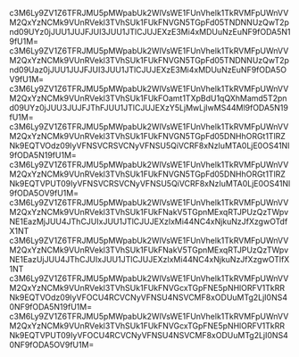 c3M6Ly9ZV1Z6TFRJMU5pMWpabUk2WlVsWE1FUnVhelk1TkRVMFpUWnVVM2QxYzNCMk9VUnRVekl3TVhSUk1FUkFNVGN5TGpFd05TNDNNUzQwT2pnd09UYz0jJUU1JUJFJUI3JUU1JTlCJUJEXzE3Mi4xMDUuNzEuNF9fODA5N19fU1M=
c3M6Ly9ZV1Z6TFRJMU5pMWpabUk2WlVsWE1FUnVhelk1TkRVMFpUWnVVM2QxYzNCMk9VUnRVekl3TVhSUk1FUkFNVGN5TGpFd05TNDNNUzQwT2pnd09Uaz0jJUU1JUJFJUI3JUU1JTlCJUJEXzE3Mi4xMDUuNzEuNF9fODA5OV9fU1M=
c3M6Ly9ZV1Z6TFRJMU5pMWpabUk2WlVsWE1FUnVhelk1TkRVMFpUWnVVM2QxYzNCMk9VUnRVekl3TVhSUk1FUkFOamt1TXpBdU1qQXhMamd5T2pnd09UYz0jJUU3JUJFJThFJUU1JTlCJUJEXzY5LjMwLjIwMS44Ml9fODA5N19fU1M=
c3M6Ly9ZV1Z6TFRJMU5pMWpabUk2WlVsWE1FUnVhelk1TkRVMFpUWnVVM2QxYzNCMk9VUnRVekl3TVhSUk1FUkFNVGN5TGpFd05DNHhORGt1TlRZNk9EQTVOdz09IyVFNSVCRSVCNyVFNSU5QiVCRF8xNzIuMTA0LjE0OS41Nl9fODA5N19fU1M=
c3M6Ly9ZV1Z6TFRJMU5pMWpabUk2WlVsWE1FUnVhelk1TkRVMFpUWnVVM2QxYzNCMk9VUnRVekl3TVhSUk1FUkFNVGN5TGpFd05DNHhORGt1TlRZNk9EQTVPUT09IyVFNSVCRSVCNyVFNSU5QiVCRF8xNzIuMTA0LjE0OS41Nl9fODA5OV9fU1M=
c3M6Ly9ZV1Z6TFRJMU5pMWpabUk2WlVsWE1FUnVhelk1TkRVMFpUWnVVM2QxYzNCMk9VUnRVekl3TVhSUk1FUkFNakV5TGpnMExqRTJPUzQzTWpvNE1EazMjJUU4JThCJUIxJUU1JTlCJUJEXzIxMi44NC4xNjkuNzJfXzgwOTdfX1NT
c3M6Ly9ZV1Z6TFRJMU5pMWpabUk2WlVsWE1FUnVhelk1TkRVMFpUWnVVM2QxYzNCMk9VUnRVekl3TVhSUk1FUkFNakV5TGpnMExqRTJPUzQzTWpvNE1EazUjJUU4JThCJUIxJUU1JTlCJUJEXzIxMi44NC4xNjkuNzJfXzgwOTlfX1NT
c3M6Ly9ZV1Z6TFRJMU5pMWpabUk2WlVsWE1FUnVhelk1TkRVMFpUWnVVM2QxYzNCMk9VUnRVekl3TVhSUk1FUkFNVGcxTGpFNE5pNHlORFV1TkRRNk9EQTVOdz09IyVFOCU4RCVCNyVFNSU4NSVCMF8xODUuMTg2LjI0NS40NF9fODA5N19fU1M=
c3M6Ly9ZV1Z6TFRJMU5pMWpabUk2WlVsWE1FUnVhelk1TkRVMFpUWnVVM2QxYzNCMk9VUnRVekl3TVhSUk1FUkFNVGcxTGpFNE5pNHlORFV1TkRRNk9EQTVPUT09IyVFOCU4RCVCNyVFNSU4NSVCMF8xODUuMTg2LjI0NS40NF9fODA5OV9fU1M=
